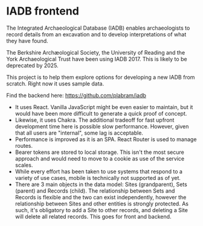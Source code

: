 # IADB frontend

The Integrated Archaeological Database (IADB) enables archaeologists to record details from an excavation and to develop interpretations of what they have found.

The Berkshire Archæological Society, the University of Reading and the York Archaeological Trust have been using IADB 2017. This is likely to be deprecated by 2025.

This project is to help them explore options for developing a new IADB from scratch. Right now it uses sample data.

Find the backend here: https://github.com/plabram/iadb

* It uses React. Vanilla JavaScript might be even easier to maintain, but it would have been more difficult to generate a quick proof of concept.
* Likewise, it uses Chakra. The additional tradeoff for fast upfront development time here is possible slow performance. However, given that all users are "internal", some lag is acceptable.
* Performance is improved as it is an SPA. React Router is used to manage routes.
* Bearer tokens are stored to local storage. This isn't the most secure approach and would need to move to a cookie as use of the service scales.
* While every effort has been taken to use systems that respond to a variety of use cases, mobile is technically not supported as of yet.
* There are 3 main objects in the data model: Sites (grandparent), Sets (parent) and Records (child). The relationship between Sets and Records is flexible and the two can exist independently, however the relationship between Sites and other entities is strongly protected. As such, it's obligatory to add a Site to other records, and deleting a Site will delete all related records. This goes for front and backend.